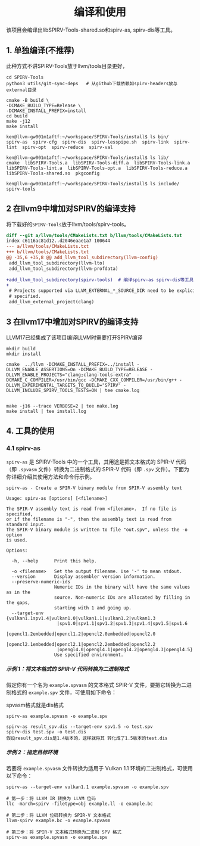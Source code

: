 <h1 align="center">编译和使用</h1>


该项目会编译出libSPIRV-Tools-shared.so和spirv-as, spirv-dis等工具。



## 1. 单独编译(不推荐)

此种方式不讲SPIRV-Tools放于llvm/tools目录更好，

```shell
cd SPIRV-Tools
python3 utils/git-sync-deps   # 从github下载依赖如spirv-headers放与external目录

cmake -B build \
-DCMAKE_BUILD_TYPE=Release \
-DCMAKE_INSTALL_PREFIX=install
cd build
make -j12
make install
```



```shell
ken@llvm-gw001m1aftf:~/workspace/SPIRV-Tools/install$ ls bin/
spirv-as  spirv-cfg  spirv-dis  spirv-lesspipe.sh  spirv-link  spirv-lint  spirv-opt  spirv-reduce  spirv-val

ken@llvm-gw001m1aftf:~/workspace/SPIRV-Tools/install$ ls lib/
cmake  libSPIRV-Tools.a  libSPIRV-Tools-diff.a  libSPIRV-Tools-link.a  libSPIRV-Tools-lint.a  libSPIRV-Tools-opt.a  libSPIRV-Tools-reduce.a  libSPIRV-Tools-shared.so  pkgconfig

ken@llvm-gw001m1aftf:~/workspace/SPIRV-Tools/install$ ls include/
spirv-tools
```



## 2 在llvm9中增加对SPIRV的编译支持 

将下载好的`SPIRV-Tools`放于llvm/tools/spirv-tools。

```diff
diff --git a/llvm/tools/CMakeLists.txt b/llvm/tools/CMakeLists.txt
index c6116ac81d12..d2046eaae1a7 100644
--- a/llvm/tools/CMakeLists.txt
+++ b/llvm/tools/CMakeLists.txt
@@ -35,6 +35,8 @@ add_llvm_tool_subdirectory(llvm-config)
 add_llvm_tool_subdirectory(llvm-lto)
 add_llvm_tool_subdirectory(llvm-profdata)
 
+add_llvm_tool_subdirectory(spirv-tools)  # 编译spirv-as spirv-dis等工具
+
 # Projects supported via LLVM_EXTERNAL_*_SOURCE_DIR need to be explicitly
 # specified.
 add_llvm_external_project(clang)
```



## 3 在llvm17中增加对SPIRV的编译支持 

LLVM17已经集成了该项目编译LLVM时需要打开SPIRV编译

```SHELL
mkdir build
mkdir install

cmake  ../llvm -DCMAKE_INSTALL_PREFIX=../install -DLLVM_ENABLE_ASSERTIONS=On -DCMAKE_BUILD_TYPE=RELEASE -DLLVM_ENABLE_PROJECTS="clang;clang-tools-extra"  -DCMAKE_C_COMPILER=/usr/bin/gcc -DCMAKE_CXX_COMPILER=/usr/bin/g++ -DLLVM_EXPERIMENTAL_TARGETS_TO_BUILD="SPIRV" -DLLVM_INCLUDE_SPIRV_TOOLS_TESTS=ON | tee cmake.log

 
make -j16 --trace VERBOSE=2 | tee make.log
make install | tee install.log
```



## 4. 工具的使用

### 4.1 spirv-as

`spirv-as` 是 SPIRV-Tools 中的一个工具，其用途是把文本格式的 SPIR-V 代码（即 `.spvasm` 文件）转换为二进制格式的 SPIR-V 代码（即 `.spv` 文件）。下面为你详细介绍其使用方法和命令行示例。

```shell
spirv-as - Create a SPIR-V binary module from SPIR-V assembly text

Usage: spirv-as [options] [<filename>]

The SPIR-V assembly text is read from <filename>.  If no file is specified,
or if the filename is "-", then the assembly text is read from standard input.
The SPIR-V binary module is written to file "out.spv", unless the -o option
is used.

Options:

  -h, --help      Print this help.

  -o <filename>   Set the output filename. Use '-' to mean stdout.
  --version       Display assembler version information.
  --preserve-numeric-ids
                  Numeric IDs in the binary will have the same values as in the
                  source. Non-numeric IDs are allocated by filling in the gaps,
                  starting with 1 and going up.
  --target-env    {vulkan1.1spv1.4|vulkan1.0|vulkan1.1|vulkan1.2|vulkan1.3
                   |spv1.0|spv1.1|spv1.2|spv1.3|spv1.4|spv1.5|spv1.6
                   |opencl1.2embedded|opencl1.2|opencl2.0embedded|opencl2.0
                   |opencl2.1embedded|opencl2.1|opencl2.2embedded|opencl2.2
                   |opengl4.0|opengl4.1|opengl4.2|opengl4.3|opengl4.5}
                  Use specified environment.
```



##### 示例 1：将文本格式的 SPIR-V 代码转换为二进制格式

假定你有一个名为 `example.spvasm` 的文本格式 SPIR-V 文件，要把它转换为二进制格式的 `example.spv` 文件，可使用如下命令：

spvasm格式就是dis格式

```shell
spirv-as example.spvasm -o example.spv
```



```shell
spirv-as result_spv.dis --target-env spv1.5 -o test.spv
spirv-dis test.spv -o test.dis
假设result_spv.dis是1.4版本的，这样就将其 转化成了1.5版本的test.dis
```





##### 示例 2：指定目标环境

若要将 `example.spvasm` 文件转换为适用于 Vulkan 1.1 环境的二进制格式，可使用以下命令：

```shell
spirv-as --target-env vulkan1.1 example.spvasm -o example.spv
```





```shell
# 第一步：将 LLVM IR 转换为 LLVM 位码
llc -march=spirv -filetype=obj example.ll -o example.bc

# 第二步：将 LLVM 位码转换为 SPIR-V 文本格式
llvm-spirv example.bc -o example.spvasm

# 第三步：将 SPIR-V 文本格式转换为二进制 SPV 格式
spirv-as example.spvasm -o example.spv
```



